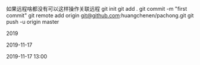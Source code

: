 如果远程啥都没有可以这样操作关联远程
git init
git add .
git commit -m "first commit"
git remote add origin git@github.com:huangchenen/pachong.git
git push -u origin master

2019

2019-11-17

2019-11-17 13:00